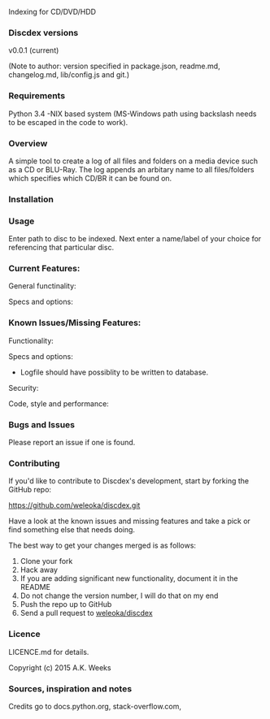 Indexing for CD/DVD/HDD


### Discdex versions
v0.0.1 (current)

(Note to author: version specified in package.json, readme.md, changelog.md, lib/config.js and git.)


### Requirements
Python 3.4
-NIX based system (MS-Windows path using backslash needs to be escaped in the code to work).


### Overview
A simple tool to create a log of all files and folders on a media device such as a CD or BLU-Ray. The log appends an arbitary name to all files/folders which specifies which CD/BR it can be found on.


### Installation


### Usage
Enter path to disc to be indexed. Next enter a name/label of your choice for referencing that particular disc. 


### Current Features:
General functinality:

Specs and options:


### Known Issues/Missing Features:
Functionality:

Specs and options:

* Logfile should have possiblity to be written to database.

Security:

Code, style and performance:



### Bugs and Issues
Please report an issue if one is found.


### Contributing
If you'd like to contribute to Discdex's development, start by forking the GitHub repo:

https://github.com/weleoka/discdex.git

Have a look at the known issues and missing features and take a pick or find something else that needs doing.

The best way to get your changes merged is as follows:

1. Clone your fork
2. Hack away
3. If you are adding significant new functionality, document it in the README
4. Do not change the version number, I will do that on my end
5. Push the repo up to GitHub
6. Send a pull request to [weleoka/discdex](https://github.com/weleoka/discdex)



### Licence
LICENCE.md for details.

Copyright (c) 2015 A.K. Weeks


### Sources, inspiration and notes
Credits go to docs.python.org, stack-overflow.com,


